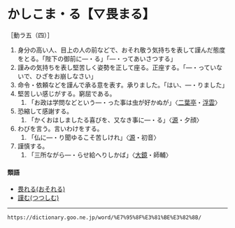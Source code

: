 # かしこま・る【▽畏まる】

［動ラ五（四）］
1. 身分の高い人、目上の人の前などで、おそれ敬う気持ちを表して謹んだ態度をとる。「陛下の御前に―・る」「―・ってあいさつする」
2. 謹みの気持ちを表し堅苦しく姿勢を正して座る。正座する。「―・っていないで、ひざをお崩しなさい」
3. 命令・依頼などを謹んで承る意を表す。承りました。「はい、―・りました」
4. 堅苦しい感じがする。窮屈である。    
    1.  「お政は学問などという―・った事は虫が好かぬが」〈[二葉亭](https://dictionary.goo.ne.jp/word/person/%E4%BA%8C%E8%91%89%E4%BA%AD%E5%9B%9B%E8%BF%B7/#jn-193187)・[浮雲](https://dictionary.goo.ne.jp/word/%E6%B5%AE%E9%9B%B2_%28%E3%81%86%E3%81%8D%E3%81%90%E3%82%82%29/#jn-18109)〉
5. 恐縮して感謝する。    
    1.  「かくおはしましたる喜びを、又なき事に―・る」〈[源](https://dictionary.goo.ne.jp/word/%E6%BA%90%E6%B0%8F%E7%89%A9%E8%AA%9E/#jn-69890)・夕顔〉
6. わびを言う。言いわけをする。    
    1.  「仏に―・り聞ゆるこそ苦しけれ」〈[源](https://dictionary.goo.ne.jp/word/%E6%BA%90%E6%B0%8F%E7%89%A9%E8%AA%9E/#jn-69890)・初音〉
7. 謹慎する。    
    1.  「三所ながら―・らせ給へりしかば」〈[大鏡](https://dictionary.goo.ne.jp/word/%E5%A4%A7%E9%8F%A1/#jn-28359)・師輔〉
        

#### 類語

-   [畏れる(おそれる)](https://dictionary.goo.ne.jp/word/%E6%81%90%E3%82%8C%E3%82%8B/#jn-31379)
-   [謹む(つつしむ)](https://dictionary.goo.ne.jp/word/%E6%85%8E%E3%82%80_%28%E3%81%A4%E3%81%A4%E3%81%97%E3%82%80%29/#jn-147667)

---
`https://dictionary.goo.ne.jp/word/%E7%95%8F%E3%81%BE%E3%82%8B/`